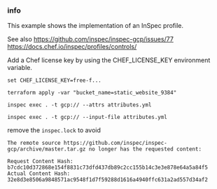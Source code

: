 
### info


This example shows the implementation of an InSpec profile.

See also https://github.com/inspec/inspec-gcp/issues/77
https://docs.chef.io/inspec/profiles/controls/

Add a Chef license key by using the CHEF_LICENSE_KEY environment variable.

```
set CHEF_LICENSE_KEY=free-f...
```

```
terraform apply -var "bucket_name=static_website_9384" 
```
```
inspec exec . -t gcp:// --attrs attributes.yml
```
```
inspec exec . -t gcp:// --input-file attributes.yml
```

remove the `inspec.lock` to avoid

```
The remote source https://github.com/inspec/inspec-gcp/archive/master.tar.gz no longer has the requested content:

Request Content Hash: b7cdc10d372868e154f8831c73dfd437db89c2cc155b14c3e3e878e64a5a84f5
Actual Content Hash: 32e8d3e8506a9848571ac9548f1d7f59288d1616a4940ffc631a2ad557d34af2

```